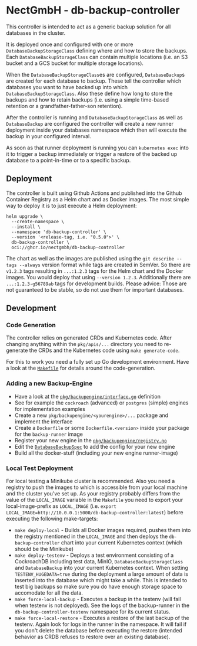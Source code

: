 # NectGmbH - db-backup-controller

This controller is intended to act as a generic backup solution for all databases in the cluster.

It is deployed once and configured with one or more `DatabaseBackupStorageClass` defining where and how to store the backups. Each `DatabaseBackupStorageClass` can contain multiple locations (i.e. an S3 bucket and a GCS bucket for multiple storage locations).

When the `DatabaseBackupStorageClass`es are configured, `DatabaseBackup`s are created for each database to backup. These tell the controller which databases you want to have backed up into which `DatabaseBackupStorageClass`. Also these define how long to store the backups and how to retain backups (i.e. using a simple time-based retention or a grandfather-father-son retention).

After the controller is running and `DatabaseBackupStorageClass` as well as `DatabaseBackup` are configured the controller will create a new runner deployment inside your databases namespace which then will execute the backup in your configured interval.

As soon as that runner deployment is running you can `kubernetes exec` into it to trigger a backup immediately or trigger a restore of the backed up database to a point-in-time or to a specific backup.

## Deployment

The controller is built using Github Actions and published into the Github Container Registry as a Helm chart and as Docker images. The most simple way to deploy it is to just execute a Helm deployment:

```
helm upgrade \
  --create-namespace \
  --install \
  --namespace 'db-backup-controller' \
  --version '<release-tag, i.e. "0.5.0">' \
  db-backup-controller \
  oci://ghcr.io/nectgmbh/db-backup-controller
```

The chart as well as the images are published using the `git describe --tags --always` version format while tags are created in SemVer. So there are `v1.2.3` tags resulting in `...:1.2.3` tags for the Helm chart and the Docker images. You would deploy that using `--version 1.2.3`. Additionally there are `...:1.2.3-g56789ab` tags for development builds. Please advice: Those are not guaranteed to be stable, so do not use them for important databases.

## Development

### Code Generation

The controller relies on generated CRDs and Kubernetes code. After changing anything within the `pkg/apis/...` directory you need to re-generate the CRDs and the Kubernetes code using `make generate-code`.

For this to work you need a fully set up Go development environment. Have a look at the [`Makefile`](./Makefile) for details around the code-generation.

### Adding a new Backup-Engine

- Have a look at the [`pkg/backupengine/interface.go`](./pkg/backupengine/interface.go) definition
- See for example the `cockroach` (advanced) or `postgres` (simple) engines for implementation examples
- Create a new `pkg/backupengine/<yourengine>/...` package and implement the interface
- Create a `Dockerfile` or some `Dockerfile.<version>` inside your package for the `backup-runner` image
- Register your new engine in the [`pkg/backupengine/registry.go`](./pkg/backupengine/registry.go)
- Edit the [`DatabaseBackupSpec`](./pkg/apis/v1/types.go) to add the config for your new engine
- Build all the docker-stuff (including your new engine runner-image)

### Local Test Deployment

For local testing a Minikube cluster is recommended. Also you need a registry to push the images to which is accessible from your local machine and the cluster you've set up. As your registry probably differs from the value of the `LOCAL_IMAGE` variable in the `Makefile` you need to export your local-image-prefix as `LOCAL_IMAGE` (i.e. `export LOCAL_IMAGE=http://10.0.0.1:5000/db-backup-controller:latest`) before executing the following make-targets:

- `make deploy-local` - Builds all Docker images required, pushes them into the registry mentioned in the `LOCAL_IMAGE` and then deploys the `db-backup-controller` chart into your current Kubernetes context (which should be the Minikube)
- `make deploy-testenv` - Deploys a test environment consisting of a CockroachDB including test data, MinIO, `DatabaseBackupStorageClass` and `DatabaseBackup` into your current Kubernetes context. When setting `TESTENV_HUGEDATA=true` during the deployment a large amount of data is inserted into the database which might take a while. This is intended to test big backups so make sure you do have enough storage space to accomodate for all the data.
- `make force-local-backup` - Executes a backup in the testenv (will fail when testenv is not deployed). See the logs of the backup-runner in the `db-backup-controller-testenv` namespace for its current status.
- `make force-local-restore` - Executes a restore of the last backup of the testenv. Again look for logs in the runner in the namespace. It will fail if you don't delete the database before executing the restore (intended behavior as CRDB refuses to restore over an existing database).



